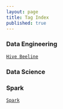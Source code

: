```yaml
---
layout: page
title: Tag Index
published: true
---
```


### Data Engineering
[`Hive Beeline` ](http://kindibalde.com/Beeline/)

### Data Science 

### Spark
[`Spark` ](http://kindibalde.com/your-otherFile/)



